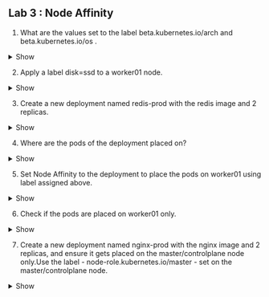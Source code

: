 ## Lab 3 : Node Affinity

1.  What are the values set to the label beta.kubernetes.io/arch and beta.kubernetes.io/os .
    

<details> <summary> Show </summary>

<p>

```bash
Ans
```

</p>
</details>

  

2.  Apply a label disk=ssd to a worker01 node.
    
<details><summary>Show</summary>
<p>

```bash
Ans
```

</p>
</details>
  

3.  Create a new deployment named redis-prod with the redis image and 2 replicas.
    

  <details><summary>Show</summary>
<p>

```bash
Ans
```

</p>
</details>

4.  Where are the pods of the deployment placed on?
    

  <details><summary>Show</summary>
<p>

```bash
Ans
```

</p>
</details>

5.  Set Node Affinity to the deployment to place the pods on worker01 using label assigned above.
    

  <details><summary>Show</summary>
<p>

```bash
Ans
```

</p>
</details>

6.  Check if the pods are placed on worker01 only.
    
<details><summary>Show</summary>
<p>

```bash
Ans
```

</p>
</details>
  

7.  Create a new deployment named nginx-prod with the nginx image and 2 replicas, and ensure it gets placed on the master/controlplane node only.Use the label - node-role.kubernetes.io/master - set on the master/controlplane node.

<details><summary>Show</summary>
<p>

```bash
Ans
```

</p>
</details>
